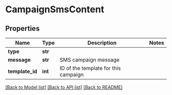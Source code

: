 # CampaignSmsContent

## Properties
Name | Type | Description | Notes
------------ | ------------- | ------------- | -------------
**type** | **str** |  | 
**message** | **str** | SMS campaign message | 
**template_id** | **int** | ID of the template for this campaign | 

[[Back to Model list]](../README.md#documentation-for-models) [[Back to API list]](../README.md#documentation-for-api-endpoints) [[Back to README]](../README.md)


